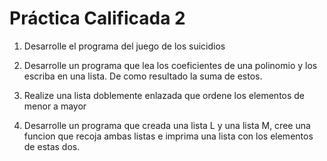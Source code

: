 # Práctica Calificada 2

1. Desarrolle el programa del juego de los suicidios

2. Desarrolle un programa que lea los coeficientes de una polinomio y los escriba en una lista. De como resultado la suma de estos. 

3. Realize una lista doblemente enlazada que ordene los elementos de menor a mayor

4. Desarrolle un programa que creada una lista L y una lista M, cree una funcion que recoja ambas listas e imprima una lista con los elementos de estas dos.
